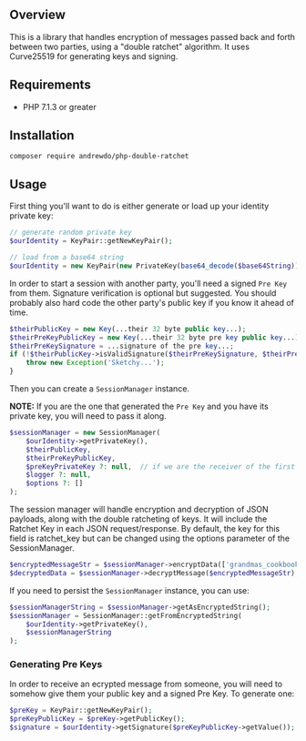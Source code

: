 ## Overview
This is a library that handles encryption of messages passed back and forth between two parties,
using a "double ratchet" algorithm. It uses Curve25519 for generating keys and signing.

## Requirements
- PHP 7.1.3 or greater

## Installation
`composer require andrewdo/php-double-ratchet`

## Usage
First thing you'll want to do is either generate or load up your identity private key:

```php
// generate random private key
$ourIdentity = KeyPair::getNewKeyPair();

// load from a base64 string
$ourIdentity = new KeyPair(new PrivateKey(base64_decode($base64String)));
```

In order to start a session with another party, you'll need a signed `Pre Key` from them.
Signature verification is optional but suggested. You should probably also hard code the other
party's public key if you know it ahead of time.

```php
$theirPublicKey = new Key(...their 32 byte public key...);
$theirPreKeyPublicKey = new Key(...their 32 byte pre key public key...);
$theirPreKeySignature = ...signature of the pre key...;
if (!$theirPublicKey->isValidSignature($theirPreKeySignature, $theirPreKey->getValue())) {
    throw new Exception('Sketchy...');
} 
```

Then you can create a `SessionManager` instance.

**NOTE:** If you are the one that generated the `Pre Key` and you have its private key, you will need to pass it along.
```php
$sessionManager = new SessionManager(
    $ourIdentity->getPrivateKey(),
    $theirPublicKey,
    $theirPreKeyPublicKey,
    $preKeyPrivateKey ?: null,  // if we are the receiver of the first message
    $logger ?: null,
    $options ?: []
);
```

The session manager will handle encryption and decryption of JSON payloads, along with the double ratcheting of keys.
It will include the Ratchet Key in each JSON request/response. By default, the key for this field is ratchet_key but can be changed
using the options parameter of the SessionManager.

```php
$encryptedMessageStr = $sessionManager->encryptData(['grandmas_cookbook' => '...']);
$decryptedData = $sessionManager->decryptMessage($encryptedMessageStr);
```

If you need to persist the `SessionManager` instance, you can use:
```php
$sessionManagerString = $sessionManager->getAsEncryptedString();
$sessionManager = SessionManager::getFromEncryptedString(
    $ourIdentity->getPrivateKey(),
    $sessionManagerString
);
```

### Generating Pre Keys
In order to receive an ecrypted message from someone, you will need to somehow give them your public key and a signed Pre Key.
To generate one:
```php
$preKey = KeyPair::getNewKeyPair();
$preKeyPublicKey = $preKey->getPublicKey();
$signature = $ourIdentity->getSignature($preKeyPublicKey->getValue());
```

